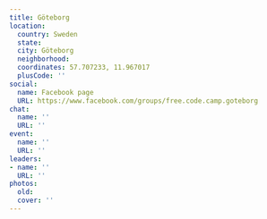 ```yaml
---
title: Göteborg
location:
  country: Sweden
  state: 
  city: Göteborg
  neighborhood: 
  coordinates: 57.707233, 11.967017
  plusCode: ''
social:
  name: Facebook page
  URL: https://www.facebook.com/groups/free.code.camp.goteborg
chat:
  name: ''
  URL: ''
event:
  name: ''
  URL: ''
leaders:
- name: ''
  URL: ''
photos:
  old: 
  cover: ''
---
```

